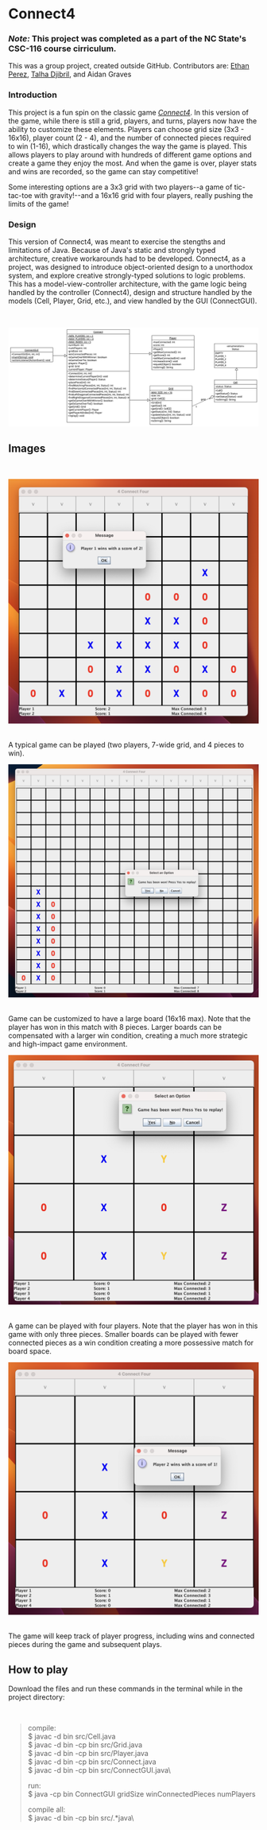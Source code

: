 # Connect4

### *Note:* This project was completed as a part of the NC State's CSC-116 course cirriculum.

This was a group project, created outside GitHub. Contributors are: [Ethan Perez](https://github.com/ethan-d-perez), [Talha Djibril](), and Aidan Graves

### Introduction

This project is a fun spin on the classic game *[Connect4](https://en.wikipedia.org/wiki/Connect_Four)*. In this version of the game, while there is still a grid, players, and turns, players now have the ability to customize these elements. Players can choose grid size (3x3 - 16x16), player count (2 - 4), and the number of connected pieces required to win (1-16), which drastically changes the way the game is played. This allows players to play around with hundreds of different game options and create a game they enjoy the most. And when the game is over, player stats and wins are recorded, so the game can stay competitive!

Some interesting options are a 3x3 grid with two players--a game of tic-tac-toe with gravity!--and a 16x16 grid with four players, really pushing the limits of the game!

### Design

This version of Connect4, was meant to exercise the stengths and limitations of Java. Because of Java's static and strongly typed architecture, creative workarounds had to be developed. Connect4, as a project, was designed to introduce object-oriented design to a unorthodox system, and explore creative strongly-typed solutions to logic problems. This has a model-view-controller architecture, with the game logic being handled by the controller (Connect4), design and structure handled by the models (Cell, Player, Grid, etc.), and view handled by the GUI (ConnectGUI).

</br>

![Connect4 UML](project-photos/Connect4UML.png "Connect4 UML")

## Images

</br>

![Normal Connect4 game example](project-photos/Normal-game.png "Classic Game")

</br>
A typical game can be played (two players, 7-wide grid, and 4 pieces to win).
</br>

![Large game example](project-photos/Large-game.png "Large Game")

</br>
Game can be customized to have a large board (16x16 max). Note that the player has won in this match with 8 pieces. Larger boards can be compensated with a larger win condition, creating a much more strategic and high-impact game environment.
</br>

![Small 4-player game example](project-photos/Small-game-4-players.png "Small 4-Player Game")

</br>
A game can be played with four players. Note that the player has won in this game with only three pieces. Smaller boards can be played with fewer connected pieces as a win condition creating a more possessive match for board space.
</br>

![Game scoreboard keeps track of progress](project-photos/Game-scoreboard.png "Scoreboard Tracking")

</br>
The game will keep track of player progress, including wins and connected pieces during the game and subsequent plays.
</br>

## How to play

Download the files and run these commands in the terminal while in the project directory:

</br>

>compile:\
>$ javac -d bin src/Cell.java\
>$ javac -d bin -cp bin src/Grid.java\
>$ javac -d bin -cp bin src/Player.java\
>$ javac -d bin -cp bin src/Connect.java\
>$ javac -d bin -cp bin src/ConnectGUI.java\
>
>run:\
>$ java -cp bin ConnectGUI gridSize winConnectedPieces numPlayers
>
>compile all:\
>$ javac -d bin -cp bin src/.*java\


